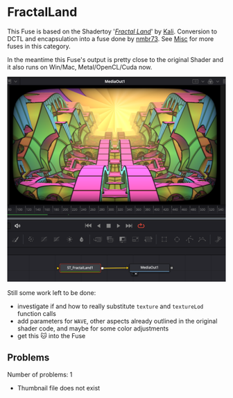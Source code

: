# FractalLand

This Fuse is based on the Shadertoy '_[Fractal Land](https://www.shadertoy.com/view/XsBXWt)_' by [Kali](https://www.shadertoy.com/user/Kali). Conversion to DCTL and encapsulation into a fuse done by [nmbr73](../../Site/Profiles/nmbr73.md). See [Misc](README.md) for more fuses in this category.

<!-- +++ DO NOT REMOVE THIS COMMENT +++ DO NOT ADD OR EDIT ANY TEXT BEFORE THIS LINE +++ IT WOULD BE A REALLY BAD IDEA +++ -->

In the meantime this Fuse's output is pretty close to the original Shader and it also runs on Win/Mac, Metal/OpenCL/Cuda now.

![screenshot](FractalLand_screenshot.png "FractalLand.fuse in DaVinci Resolve")

Still some work left to be done:
- investigate if and how to really substitute `texture` and `textureLod` function calls
- add parameters for `WAVE`, other aspects already outlined in the original shader code, and maybe for some color adjustments
- get this :cat: into the Fuse

<!-- +++ DO NOT REMOVE THIS COMMENT +++ DO NOT EDIT ANY TEXT THAT COMES AFTER THIS LINE +++ TRUST ME: JUST DON'T DO IT +++ -->

## Problems

Number of problems: 1

- Thumbnail file does not exist



